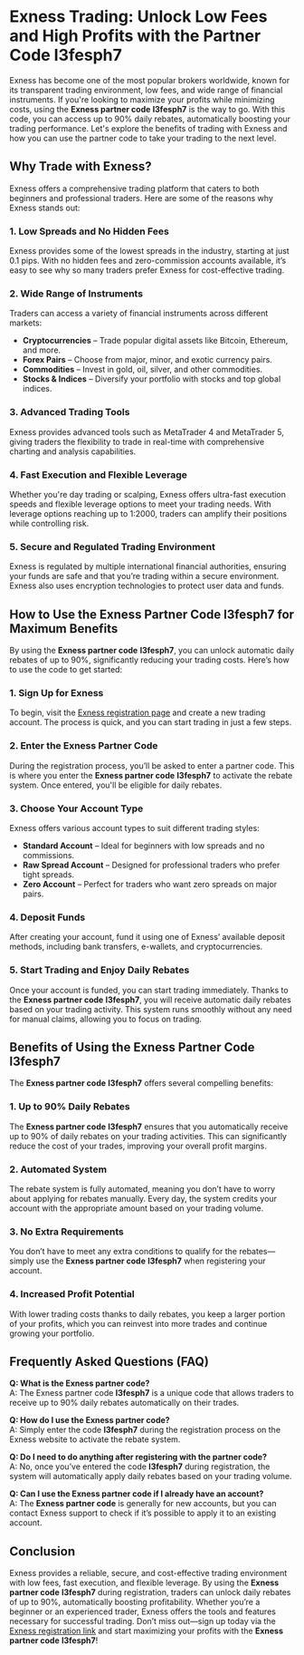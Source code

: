 # Exness Trading: Unlock Low Fees and High Profits with the Partner Code **l3fesph7**

Exness has become one of the most popular brokers worldwide, known for its transparent trading environment, low fees, and wide range of financial instruments. If you're looking to maximize your profits while minimizing costs, using the **Exness partner code** **l3fesph7** is the way to go. With this code, you can access up to 90% daily rebates, automatically boosting your trading performance. Let's explore the benefits of trading with Exness and how you can use the partner code to take your trading to the next level.

## Why Trade with Exness?

Exness offers a comprehensive trading platform that caters to both beginners and professional traders. Here are some of the reasons why Exness stands out:

### 1. **Low Spreads and No Hidden Fees**
Exness provides some of the lowest spreads in the industry, starting at just 0.1 pips. With no hidden fees and zero-commission accounts available, it’s easy to see why so many traders prefer Exness for cost-effective trading.

### 2. **Wide Range of Instruments**
Traders can access a variety of financial instruments across different markets:
- **Cryptocurrencies** – Trade popular digital assets like Bitcoin, Ethereum, and more.
- **Forex Pairs** – Choose from major, minor, and exotic currency pairs.
- **Commodities** – Invest in gold, oil, silver, and other commodities.
- **Stocks & Indices** – Diversify your portfolio with stocks and top global indices.

### 3. **Advanced Trading Tools**
Exness provides advanced tools such as MetaTrader 4 and MetaTrader 5, giving traders the flexibility to trade in real-time with comprehensive charting and analysis capabilities.

### 4. **Fast Execution and Flexible Leverage**
Whether you're day trading or scalping, Exness offers ultra-fast execution speeds and flexible leverage options to meet your trading needs. With leverage options reaching up to 1:2000, traders can amplify their positions while controlling risk.

### 5. **Secure and Regulated Trading Environment**
Exness is regulated by multiple international financial authorities, ensuring your funds are safe and that you’re trading within a secure environment. Exness also uses encryption technologies to protect user data and funds.

## How to Use the Exness Partner Code **l3fesph7** for Maximum Benefits

By using the **Exness partner code** **l3fesph7**, you can unlock automatic daily rebates of up to 90%, significantly reducing your trading costs. Here’s how to use the code to get started:

### 1. **Sign Up for Exness**

To begin, visit the [Exness registration page](https://one.exnesstrack.org/a/l3fesph7) and create a new trading account. The process is quick, and you can start trading in just a few steps.

### 2. **Enter the Exness Partner Code**

During the registration process, you’ll be asked to enter a partner code. This is where you enter the **Exness partner code** **l3fesph7** to activate the rebate system. Once entered, you'll be eligible for daily rebates.

### 3. **Choose Your Account Type**

Exness offers various account types to suit different trading styles:
- **Standard Account** – Ideal for beginners with low spreads and no commissions.
- **Raw Spread Account** – Designed for professional traders who prefer tight spreads.
- **Zero Account** – Perfect for traders who want zero spreads on major pairs.

### 4. **Deposit Funds**

After creating your account, fund it using one of Exness’ available deposit methods, including bank transfers, e-wallets, and cryptocurrencies.

### 5. **Start Trading and Enjoy Daily Rebates**

Once your account is funded, you can start trading immediately. Thanks to the **Exness partner code** **l3fesph7**, you will receive automatic daily rebates based on your trading activity. This system runs smoothly without any need for manual claims, allowing you to focus on trading.

## Benefits of Using the Exness Partner Code **l3fesph7**

The **Exness partner code** **l3fesph7** offers several compelling benefits:

### 1. **Up to 90% Daily Rebates**
The **Exness partner code** **l3fesph7** ensures that you automatically receive up to 90% of daily rebates on your trading activities. This can significantly reduce the cost of your trades, improving your overall profit margins.

### 2. **Automated System**
The rebate system is fully automated, meaning you don’t have to worry about applying for rebates manually. Every day, the system credits your account with the appropriate amount based on your trading volume.

### 3. **No Extra Requirements**
You don’t have to meet any extra conditions to qualify for the rebates—simply use the **Exness partner code** **l3fesph7** when registering your account.

### 4. **Increased Profit Potential**
With lower trading costs thanks to daily rebates, you keep a larger portion of your profits, which you can reinvest into more trades and continue growing your portfolio.

## Frequently Asked Questions (FAQ)

**Q: What is the Exness partner code?**  
A: The Exness partner code **l3fesph7** is a unique code that allows traders to receive up to 90% daily rebates automatically on their trades.

**Q: How do I use the Exness partner code?**  
A: Simply enter the code **l3fesph7** during the registration process on the Exness website to activate the rebate system.

**Q: Do I need to do anything after registering with the partner code?**  
A: No, once you’ve entered the code **l3fesph7** during registration, the system will automatically apply daily rebates based on your trading volume.

**Q: Can I use the Exness partner code if I already have an account?**  
A: The **Exness partner code** is generally for new accounts, but you can contact Exness support to check if it’s possible to apply it to an existing account.

## Conclusion

Exness provides a reliable, secure, and cost-effective trading environment with low fees, fast execution, and flexible leverage. By using the **Exness partner code** **l3fesph7** during registration, traders can unlock daily rebates of up to 90%, automatically boosting profitability. Whether you’re a beginner or an experienced trader, Exness offers the tools and features necessary for successful trading. Don’t miss out—sign up today via the [Exness registration link](https://one.exnesstrack.org/a/l3fesph7) and start maximizing your profits with the **Exness partner code** **l3fesph7**!
